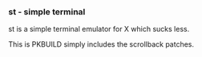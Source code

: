 ### st - simple terminal
st is a simple terminal emulator for X which sucks less.

This is PKBUILD simply includes the scrollback patches.

